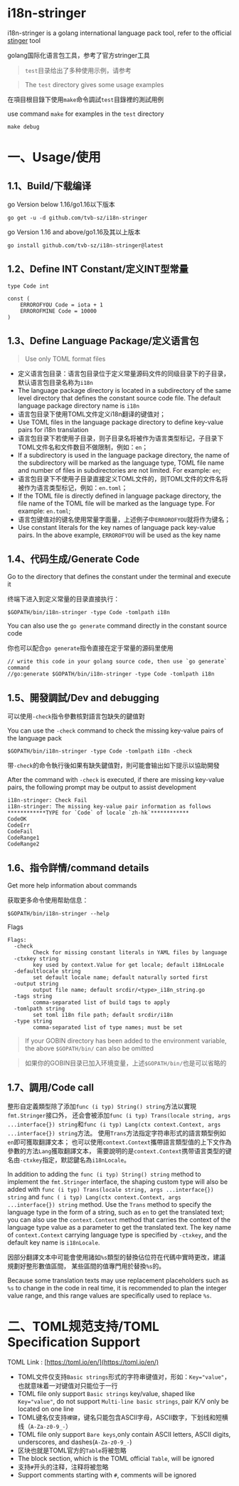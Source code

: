 # i18n-stringer

i18n-stringer is a golang international language pack tool, refer to the official [stinger](https://github.com/golang/tools/tree/master/cmd/stringer) tool

golang国际化语言包工具，参考了官方stringer工具

> `test`目录给出了多种使用示例，请参考

> The `test` directory gives some usage examples

在項目根目錄下使用`make`命令調試`test`目錄裡的測試用例

use command `make` for examples in the `test` directory

````
make debug
````

# 一、Usage/使用

## 1.1、Build/下载编译

go Version below 1.16/go1.16以下版本
````
go get -u -d github.com/tvb-sz/i18n-stringer
````

go Version 1.16 and above/go1.16及其以上版本
````
go install github.com/tvb-sz/i18n-stringer@latest
````

## 1.2、Define INT Constant/定义INT型常量

````
type Code int

const (
    ERROROFYOU Code = iota + 1   
    ERROROFMINE Code = 10000
)
````

## 1.3、Define Language Package/定义语言包

> Use only TOML format files

* 定义语言包目录：语言包目录位于定义常量源码文件的同级目录下的子目录，默认语言包目录名称为`i18n`
* The language package directory is located in a subdirectory of the same level directory that defines the constant source code file. The default language package directory name is `i18n`
* 语言包目录下使用TOML文件定义i18n翻译的键值对；
* Use TOML files in the language package directory to define key-value pairs for i18n translation
* 语言包目录下若使用子目录，则子目录名将被作为语言类型标记，子目录下TOML文件名和文件数目不做限制，例如：`en`；
* If a subdirectory is used in the language package directory, the name of the subdirectory will be marked as the language type, TOML file name and number of files in subdirectories are not limited. For example: `en`;
* 语言包目录下不使用子目录直接定义TOML文件的，则TOML文件的文件名将被作为语言类型标记，例如：`en.toml`；
* If the TOML file is directly defined in language package directory, the file name of the TOML file will be marked as the language type. For example: `en.toml`;
* 语言包键值对的键名使用常量字面量，上述例子中`ERROROFYOU`就将作为键名；
* Use constant literals for the key names of language pack key-value pairs. In the above example, `ERROROFYOU` will be used as the key name

## 1.4、代码生成/Generate Code

Go to the directory that defines the constant under the terminal and execute it

终端下进入到定义常量的目录直接执行：
````
$GOPATH/bin/i18n-stringer -type Code -tomlpath i18n
````

You can also use the `go generate` command directly in the constant source code

你也可以配合`go generate`指令直接在定于常量的源码里使用
````
// write this code in your golang source code, then use `go generate` command
//go:generate $GOPATH/bin/i18n-stringer -type Code -tomlpath i18n
````

## 1.5、開發調試/Dev and debugging

可以使用`-check`指令參數核對語言包缺失的鍵值對

You can use the `-check` command
to check the missing key-value pairs of the language pack

````
$GOPATH/bin/i18n-stringer -type Code -tomlpath i18n -check
````

带`-check`的命令執行後如果有缺失鍵值對，則可能會输出如下提示以協助開發

After the command with `-check` is executed,
if there are missing key-value pairs,
the following prompt may be output to assist development

````
i18n-stringer: Check Fail
i18n-stringer: The missing key-value pair information as follows
************TYPE for `Code` of locale `zh-hk`************
CodeOK
CodeErr
CodeFail
CodeRange1
CodeRange2
````

## 1.6、指令詳情/command details

Get more help information about commands

获取更多命令使用帮助信息：
````
$GOPATH/bin/i18n-stringer --help
````
Flags
````
Flags:
  -check
        Check for missing constant literals in YAML files by language
  -ctxkey string
        key used by context.Value for get locale; default i18nLocale
  -defaultlocale string
        set default locale name; default naturally sorted first
  -output string
        output file name; default srcdir/<type>_i18n_string.go
  -tags string
        comma-separated list of build tags to apply
  -tomlpath string
        set toml i18n file path; default srcdir/i18n
  -type string
        comma-separated list of type names; must be set

````

> If your GOBIN directory has been added to the environment variable, the above `$GOPATH/bin/` can also be omitted

> 如果你的GOBIN目录已加入环境变量，上述`$GOPATH/bin/`也是可以省略的

## 1.7、調用/Code call

整形自定義類型除了添加`func (i typ) String() string`方法以實現`fmt.Stringer`接口外，
还会會被添加`func (i typ) Trans(locale string, args ...interface{}) string`和`func (i typ) Lang(ctx context.Context, args ...interface{}) string`方法。
使用`Trans`方法指定字符串形式的語言類型例如`en`即可獲取翻譯文本；
也可以使用`context.Context`攜帶語言類型值的上下文作為參數的方法`Lang`獲取翻譯文本，
需要說明的是`context.Context`携带语言类型的键名由`-ctxkey`指定，默認鍵名為`i18nLocale`。

In addition to adding the `func (i typ) String() string` method to implement the `fmt.Stringer` interface,
the shaping custom type will also be
added with `func (i typ) Trans(locale string, args ...interface{}) string` and `func ( i typ) Lang(ctx context.Context, args ...interface{}) string` method. 
Use the `Trans` method to specify the language type in the form of a string, 
such as `en` to get the translated text; 
you can also use the `context.Context` method that carries the
context of the language type value as a parameter to get the translated text.
The key name of `context.Context` carrying language type is specified by `-ctxkey`, 
and the default key name is `i18nLocale`.

因部分翻譯文本中可能會使用諸如`%s`類型的替換佔位符在代碼中實時更改，建議規劃好整形數值區間，
某些區間的值專門用於替換`%s`的。

Because some translation texts may use replacement placeholders such as `%s` to change in the code in real time, 
it is recommended to plan the integer value range, and this range values are specifically used to replace `%s`.

# 二、TOML规范支持/TOML Specification Support

TOML Link : [https://toml.io/en/](https://toml.io/en/)

* TOML文件仅支持`Basic strings`形式的字符串键值对，形如：`Key="value"`，也就意味着一对键值对只能位于一行
* TOML file only support `Basic strings` key/value, shaped like `Key="value"`, do not support `Multi-line basic strings`, pair K/V only be located on one line
* TOML键名仅支持`裸键`，键名只能包含ASCII字母，ASCII数字，下划线和短横线（`A-Za-z0-9_-`）
* TOML file only support `Bare keys`,only contain ASCII letters, ASCII digits, underscores, and dashes(`A-Za-z0-9_-`)
* 区块也就是TOML官方的`Table`将被忽略
* The block section, which is the TOML official `Table`, will be ignored
* 支持`#`开头的注释，注释将被忽略
* Support comments starting with `#`, comments will be ignored
